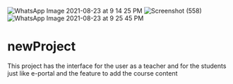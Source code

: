![WhatsApp Image 2021-08-23 at 9 14 25 PM](https://user-images.githubusercontent.com/89370879/130481417-bb8cbb0c-0960-41bc-8ed4-abac3082e7f0.jpeg)
![Screenshot (558)](https://user-images.githubusercontent.com/89370879/130481495-4eca4956-fbe0-4962-a3b2-10b71db42687.png)
![WhatsApp Image 2021-08-23 at 9 25 45 PM](https://user-images.githubusercontent.com/89370879/130481532-c9aecda4-2bc5-4264-86b0-ffabc81460cc.jpeg)
# newProject
This project has the interface for the user as a teacher and for the students just like e-portal and the feature to add the course content 
